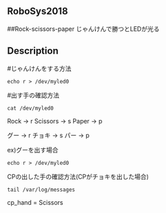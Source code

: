 ## RoboSys2018
##Rock-scissors-paper
じゃんけんで勝つとLEDが光る

## Description
#じゃんけんをする方法
```
echo r > /dev/myled0
```

#出す手の確認方法
```
cat /dev/myled0
```
Rock	->	r
Scissors	-> s
Paper	->	p

グー	->	r
チョキ	->	s
パー	->	p

ex)グーを出す場合
```
echo r > /dev/myled0
```

CPの出した手の確認方法(CPがチョキを出した場合)
```
tail /var/log/messages
```
cp_hand = Scissors

